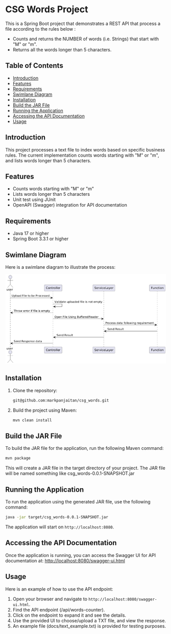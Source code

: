 # CSG Words Project

This is a Spring Boot project that demonstrates a REST API that process a file according to the rules below :
- Counts and returns the NUMBER of words (i.e. Strings) that start with "M" or "m".
- Returns all the words longer than 5 characters.

## Table of Contents

- [Introduction](#introduction)
- [Features](#features)
- [Requirements](#requirements)
- [Swimlane Diagram](#swimlane-diagram)  
- [Installation](#installation)
- [Build the JAR File](#build-the-jar-file)
- [Running the Application](#running-the-application)
- [Accessing the API Documentation](#accessing-the-api-documentation)
- [Usage](#usage)

## Introduction

This project processes a text file to index words based on specific business rules. The current implementation counts words starting with "M" or "m", and lists words longer than 5 characters.


## Features

- Counts words starting with "M" or "m"
- Lists words longer than 5 characters
- Unit test using JUnit
- OpenAPI (Swagger) integration for API documentation


## Requirements

- Java 17 or higher
- Spring Boot 3.3.1 or higher


## Swimlane Diagram

Here is a swimlane diagram to illustrate the process:

![Swimlane Diagram](docs/diagram1.png)


## Installation

1. Clone the repository:
    ```sh
    git@github.com:markpanjaitan/csg_words.git
    ```

2. Build the project using Maven:
    ```sh
    mvn clean install
    ```

## Build the JAR File

To build the JAR file for the application, run the following Maven command:

```sh
mvn package
```
This will create a JAR file in the target directory of your project. The JAR file will be named something like csg_words-0.0.1-SNAPSHOT.jar


## Running the Application

To run the application using the generated JAR file, use the following command:

```sh
java -jar target/csg_words-0.0.1-SNAPSHOT.jar
```

The application will start on `http://localhost:8080`.


## Accessing the API Documentation

Once the application is running, you can access the Swagger UI for API documentation at:
[http://localhost:8080/swagger-ui.html](http://localhost:8080/swagger-ui/index.html)


## Usage

Here is an example of how to use the API endpoint:

1. Open your browser and navigate to `http://localhost:8080/swagger-ui.html`.
2. Find the API endpoint (/api/words-counter).
3. Click on the endpoint to expand it and see the details.
4. Use the provided UI to choose/upload a TXT file, and view the response.
5. An example file (docs/text_example.txt) is provided for testing purposes.

